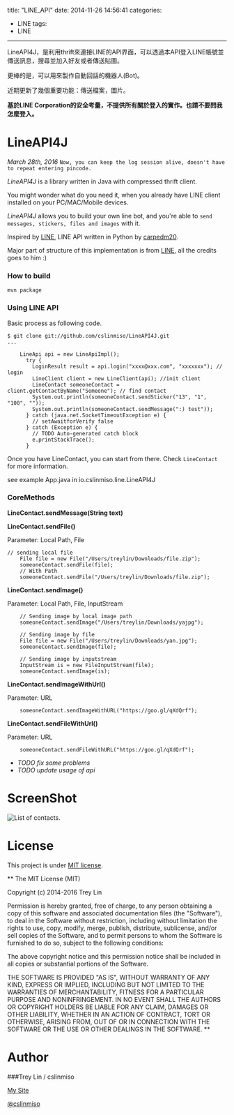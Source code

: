 title: "LINE_API"
date: 2014-11-26 14:56:41
categories: 
- LINE
tags:
- LINE
---


LineAPI4J，是利用thrift來連接LINE的API界面，可以透過本API登入LINE帳號並傳送訊息，搜尋並加入好友或者傳送貼圖。

更棒的是，可以用來製作自動回話的機器人(Bot)。

近期更新了幾個重要功能：傳送檔案，圖片。

<!--more-->

**基於LINE Corporation的安全考量，不提供所有關於登入的實作。也請不要問我怎麼登入。**


LineAPI4J 
=========

*March 28th, 2016* `Now, you can keep the log session alive, doesn't have to repeat entering pincode.`

*LineAPI4J* is a library written in Java with compressed thrift client.

You might wonder what do you need it, when you already have LINE client installed on your PC/MAC/Mobile devices.

*LineAPI4J* allows you to build your own line bot, and you're able to `send messages, stickers, files and images` with it.

Inspired by [LINE](https://github.com/carpedm20/line), LINE API written in Python by [carpedm20](https://github.com/carpedm20).

Major part of structure of this implementation is from [LINE](https://github.com/carpedm20/line), all the credits goes to him :)

### How to build

    mvn package

### Using LINE API

Basic process as following code.

```
$ git clone git://github.com/cslinmiso/LineAPI4J.git
...

    LineApi api = new LineApiImpl();
      try {
        LoginResult result = api.login("xxxx@xxx.com", "xxxxxxx"); // login
        LineClient client = new LineClient(api); //init client
        LineContact someoneContact = client.getContactByName("Someone"); // find contact
        System.out.println(someoneContact.sendSticker("13", "1", "100", ""));
        System.out.println(someoneContact.sendMessage(":) test"));
      } catch (java.net.SocketTimeoutException e) {
        // setAwaitforVerify false
      } catch (Exception e) {
        // TODO Auto-generated catch block
        e.printStackTrace();
      }
```
Once you have LineContact, you can start from there. Check `LineContact` for more information.

see example App.java in io.cslinmiso.line.LineAPI4J

### CoreMethods

**LineContact.sendMessage(String text)**

**LineContact.sendFile()**

Parameter: Local Path, File 
    
    // sending local file
        File file = new File("/Users/treylin/Downloads/file.zip");
        someoneContact.sendFile(file);
        // With Path        
        someoneContact.sendFile("/Users/treylin/Downloads/file.zip");
        
**LineContact.sendImage()**

Parameter: Local Path, File, InputStream

        // Sending image by local image path
        someoneContact.sendImage("/Users/treylin/Downloads/yajpg");
        
        // Sending image by file
        File file = new File("/Users/treylin/Downloads/yan.jpg");
        someoneContact.sendImage(file);
        
        // Sending image by inputstream
        InputStream is = new FileInputStream(file);
        someoneContact.sendImage(is);

**LineContact.sendImageWithUrl()**

Parameter: URL

        someoneContact.sendImageWithURL("https://goo.gl/qXdQrf");
        
**LineContact.sendFileWithUrl()**

Parameter: URL

        someoneContact.sendFileWithURL("https://goo.gl/qXdQrf");


* *TODO fix some problems*
* *TODO update usage of api*

ScreenShot
========
![List of contacts.](http://cslinmiso.github.io/img/LineAPI4J/LineAPI4J.png)


License
========
This project is under [MIT license](http://www.opensource.org/licenses/mit-license.php).

**
The MIT License (MIT)

Copyright (c) 2014-2016 Trey Lin

Permission is hereby granted, free of charge, to any person obtaining a copy
of this software and associated documentation files (the "Software"), to deal
in the Software without restriction, including without limitation the rights
to use, copy, modify, merge, publish, distribute, sublicense, and/or sell
copies of the Software, and to permit persons to whom the Software is
furnished to do so, subject to the following conditions:

The above copyright notice and this permission notice shall be included in all
copies or substantial portions of the Software.

THE SOFTWARE IS PROVIDED "AS IS", WITHOUT WARRANTY OF ANY KIND, EXPRESS OR
IMPLIED, INCLUDING BUT NOT LIMITED TO THE WARRANTIES OF MERCHANTABILITY,
FITNESS FOR A PARTICULAR PURPOSE AND NONINFRINGEMENT. IN NO EVENT SHALL THE
AUTHORS OR COPYRIGHT HOLDERS BE LIABLE FOR ANY CLAIM, DAMAGES OR OTHER
LIABILITY, WHETHER IN AN ACTION OF CONTRACT, TORT OR OTHERWISE, ARISING FROM,
OUT OF OR IN CONNECTION WITH THE SOFTWARE OR THE USE OR OTHER DEALINGS IN THE
SOFTWARE.
**

Author
========

###Trey Lin / cslinmiso

[My Site](http://cslinmiso.github.io/)

[@cslinmiso](https://twitter.com/cslinmiso)
